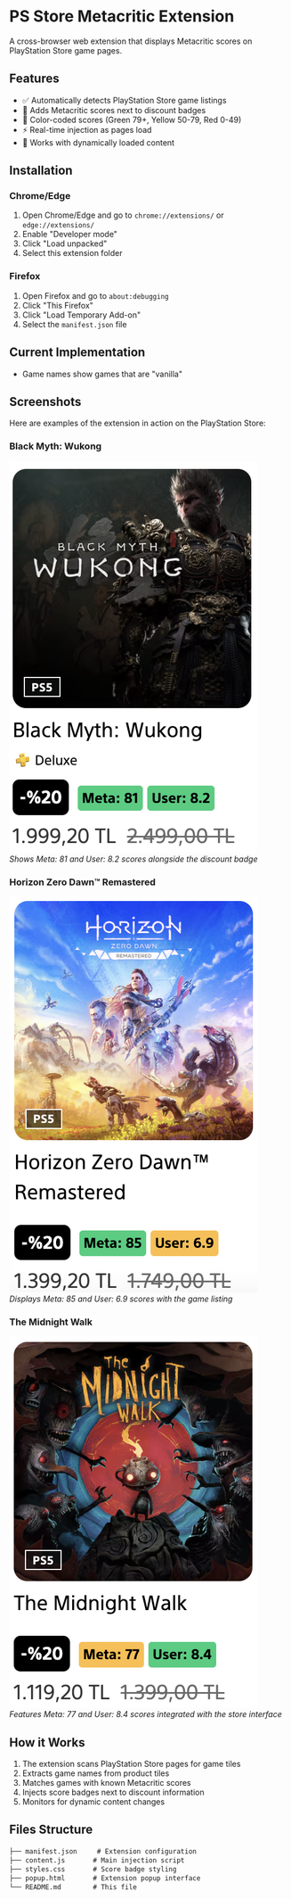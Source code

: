 # PS Store Metacritic Extension

A cross-browser web extension that displays Metacritic scores on PlayStation Store game pages.

## Features

- ✅ Automatically detects PlayStation Store game listings
- 🎯 Adds Metacritic scores next to discount badges
- 🎨 Color-coded scores (Green 79+, Yellow 50-79, Red 0-49)
- ⚡ Real-time injection as pages load
- 🔄 Works with dynamically loaded content

## Installation

### Chrome/Edge
1. Open Chrome/Edge and go to `chrome://extensions/` or `edge://extensions/`
2. Enable "Developer mode"  
3. Click "Load unpacked"
4. Select this extension folder

### Firefox
1. Open Firefox and go to `about:debugging`
2. Click "This Firefox"
3. Click "Load Temporary Add-on"
4. Select the `manifest.json` file

## Current Implementation

- Game names show games that are "vanilla"

## Screenshots

Here are examples of the extension in action on the PlayStation Store:

### Black Myth: Wukong
![Black Myth: Wukong with Metacritic Score](ss/black-myth-wukong.png)<br>
*Shows Meta: 81 and User: 8.2 scores alongside the discount badge*

### Horizon Zero Dawn™ Remastered
![Horizon Zero Dawn Remastered with Metacritic Score](ss/horizon-zero-down.png)<br>
*Displays Meta: 85 and User: 6.9 scores with the game listing*

### The Midnight Walk
![The Midnight Walk with Metacritic Score](ss/the-midnight-walk.png)<br>
*Features Meta: 77 and User: 8.4 scores integrated with the store interface*

## How it Works

1. The extension scans PlayStation Store pages for game tiles
2. Extracts game names from product tiles
3. Matches games with known Metacritic scores
4. Injects score badges next to discount information
5. Monitors for dynamic content changes

## Files Structure

```
├── manifest.json     # Extension configuration
├── content.js       # Main injection script
├── styles.css       # Score badge styling
├── popup.html       # Extension popup interface
└── README.md        # This file
```
